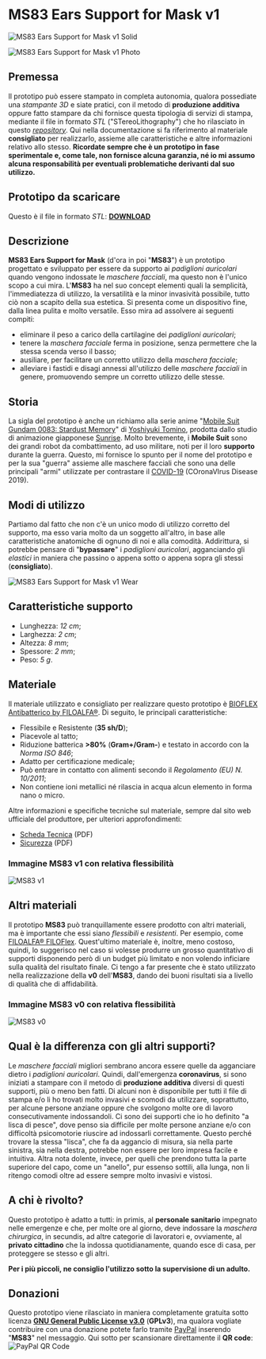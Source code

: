 # MS83 Ears Support for Mask v1

![MS83 Ears Support for Mask v1 Solid](/images/MS83%20Ears%20Support%20for%20Mask%20v1.png "MS83 Ears Support for Mask v1 - Solid Preview")

![MS83 Ears Support for Mask v1 Photo](/images/MS83%20v1%20-%20wear.jpg "MS83 Ears Support for Mask v1 - Photo Preview")

## Premessa

Il prototipo può essere stampato in completa autonomia, qualora possediate una *stampante 3D* e siate pratici, con il metodo di **produzione additiva** oppure fatto stampare da chi fornisce questa tipologia di servizi di stampa, mediante il file in formato *STL* ("STereoLithography") che ho rilasciato in questo *[repository](https://github.com/ADurante/MS83 "MS83 repository")*. Qui nella documentazione si fa riferimento al materiale **consigliato** per realizzarlo, assieme alle caratteristiche e altre informazioni relativo allo stesso. **Ricordate sempre che è un prototipo in fase sperimentale e, come tale, non fornisce alcuna garanzia, né io mi assumo alcuna responsabilità per eventuali problematiche derivanti dal suo utilizzo.**

## Prototipo da scaricare

Questo è il file in formato *STL*:
**[DOWNLOAD](/MS83%20Ears%20Support%20for%20Mask%20v1.stl "MS83 v1 Download's Link")**

## Descrizione

**MS83 Ears Support for Mask** (d'ora in poi "**MS83**") è un prototipo progettato e sviluppato per essere da supporto ai *padiglioni auricolari* quando vengono indossate le *maschere facciali*, ma questo non è l'unico scopo a cui mira. L'**MS83** ha nel suo concept elementi quali la semplicità, l'immediatezza di utilizzo, la versatilità e la minor invasività possibile, tutto ciò non a scapito della sua estetica. Si presenta come un dispositivo fine, dalla linea pulita e molto versatile. Esso mira ad assolvere ai seguenti compiti:

- eliminare il peso a carico della cartilagine dei *padiglioni auricolari*;
- tenere la *maschera facciale* ferma in posizione, senza permettere che la stessa scenda verso il basso;
- ausiliare, per facilitare un corretto utilizzo della *maschera facciale*;
- alleviare i fastidi e disagi annessi all'utilizzo delle *maschere facciali* in genere, promuovendo sempre un corretto utilizzo delle stesse.

## Storia

La sigla del prototipo è anche un richiamo alla serie anime "[Mobile Suit Gundam 0083: Stardust Memory](https://it.wikipedia.org/wiki/Mobile_Suit_Gundam_0083:_Stardust_Memory "Mobile Suit Gundam 0083: Stardust Memory Wikipedia")" di [Yoshiyuki Tomino](https://it.wikipedia.org/wiki/Yoshiyuki_Tomino "Yoshiyuki Tomino Wikipedia"), prodotta dallo studio di animazione giapponese [Sunrise](https://www.sunrise-inc.co.jp/international/ "Sunrise International's Official Website"). Molto brevemente, i **Mobile Suit** sono dei grandi robot da combattimento, ad uso militare, noti per il loro **supporto** durante la guerra. Questo, mi fornisce lo spunto per il nome del prototipo e per la sua "guerra" assieme alle maschere facciali che sono una delle principali "armi" utilizzate per contrastare il [COVID-19](https://it.wikipedia.org/wiki/COVID-19 "COVID-19 Wikipedia") (COronaVIrus Disease 2019).

## Modi di utilizzo
Partiamo dal fatto che non c'è un unico modo di utilizzo corretto del supporto, ma esso varia molto da un soggetto all'altro, in base alle caratteristiche anatomiche di ognuno di noi e alla comodità. Addirittura, si potrebbe pensare di "**bypassare**" i *padiglioni auricolari*, agganciando gli *elastici* in maniera che passino o appena sotto o appena sopra gli stessi (**consigliato**).

![MS83 Ears Support for Mask v1 Wear](/images/MS83%20v1%20-%20how%20to%20use.gif "MS83 Ears Support for Mask v1 - How to Use")

## Caratteristiche supporto

- Lunghezza: *12 cm*;
- Larghezza: *2 cm*;
- Altezza: *8 mm*;
- Spessore: *2 mm*;
- Peso: *5 g*.

## Materiale

Il materiale utilizzato e consigliato per realizzare questo prototipo è [BIOFLEX Antibatterico by FILOALFA®](https://www.filoalfa3d.com/it/content/43-bioflex-antibatterico "BIOFLEX Antibacterial's Link"). Di seguito, le principali caratteristiche:

- Flessibile e Resistente (**35 sh/D**);
- Piacevole al tatto;
- Riduzione batterica **>80%** (**Gram+/Gram-**) e testato in accordo con la *Norma ISO 846*;
- Adatto per certificazione medicale;
- Può entrare in contatto con alimenti secondo il *Regolamento (EU) N. 10/2011*;
- Non contiene ioni metallici né rilascia in acqua alcun elemento in forma nano o micro.

Altre informazioni e specifiche tecniche sul materiale, sempre dal sito web ufficiale del produttore, per ulteriori approfondimenti:

- [Scheda Tecnica](https://www.filoalfa3d.com/img/cms/MSDS%20&%20TDS/TDS%20BIOFLEX%20Antibacterial.pdf "Material Data Sheet's Link") (PDF)
- [Sicurezza](https://www.filoalfa3d.com/img/cms/MSDS%20&%20TDS/MSDS%20BIOFLEX%20Antibacterial%20.pdf "Material Safety's Link") (PDF)

### Immagine MS83 v1 con relativa flessibilità

![MS83 v1](/images/MS83%20v1%20-%20flexibility.gif "MS83 Ears Support for Mask v1 flexibility")

## Altri materiali

Il prototipo **MS83** può tranquillamente essere prodotto con altri materiali, ma è importante che essi siano *flessibili* e *resistenti*. Per esempio, come [FILOALFA® FILOFlex](https://www.filoalfa3d.com/it/content/25-filoflex "FILOFLEX's Link"). Quest'ultimo materiale è, inoltre, meno costoso, quindi, lo suggerisco nel caso si volesse produrre un grosso quantitativo di supporti disponendo però di un budget più limitato e non volendo inficiare sulla qualità del risultato finale. Ci tengo a far presente che è stato utilizzato nella realizzazione della **v0** dell'**MS83**, dando dei buoni risultati sia a livello di qualità che di affidabilità.

### Immagine MS83 v0 con relativa flessibilità
![MS83 v0](/images/MS83%20v0%20-%20flexibility.gif "MS83 Ears Support for Mask v0 flexibility")

## Qual è la differenza con gli altri supporti?

Le *maschere facciali* migliori sembrano ancora essere quelle da agganciare dietro i *padiglioni auricolari*. Quindi, dall'emergenza **coronavirus**, si sono iniziati a stampare con il metodo di **produzione additiva** diversi di questi supporti, più o meno ben fatti. Di alcuni non è disponibile per tutti il file di stampa e/o li ho trovati molto invasivi e scomodi da utilizzare, soprattutto, per alcune persone anziane oppure che svolgono molte ore di lavoro consecutivamente indossandoli. Ci sono dei supporti che io ho definito "a lisca di pesce", dove penso sia difficile per molte persone anziane e/o con difficoltà psicomotorie riuscire ad indossarli correttamente. Questo perché trovare la stessa "lisca", che fa da aggancio di misura, sia nella parte sinistra, sia nella destra, potrebbe non essere per loro impresa facile e intuitiva. Altra nota dolente, invece, per quelli che prendono tutta la parte superiore del capo, come un "anello", pur essenso sottili, alla lunga, non li ritengo comodi oltre ad essere sempre molto invasivi e vistosi.

## A chi è rivolto?

Questo prototipo è adatto a tutti: in primis, al **personale sanitario** impegnato nelle emergenze e che, per molte ore al giorno, deve indossare la *maschera chirurgica*, in secundis, ad altre categorie di lavoratori e, ovviamente, al **privato cittadino** che la indossa quotidianamente, quando esce di casa, per proteggere se stesso e gli altri.

**Per i più piccoli, ne consiglio l'utilizzo sotto la supervisione di un adulto.**

## Donazioni

Questo prototipo viene rilasciato in maniera completamente gratuita sotto licenza **[GNU General Public License v3.0](/LICENSE "Project's License")** (**GPLv3**), ma qualora vogliate contribuire con una donazione potete farlo tramite [PayPal](https://www.paypal.me/AlessioDurante "Alessio's PayPal") inserendo "**MS83**" nel messaggio. Qui sotto per scansionare direttamente il **QR code**:
![PayPal QR Code](/images/pp_my_qrcode.jpg "Alessio's PayPal QR Code")
